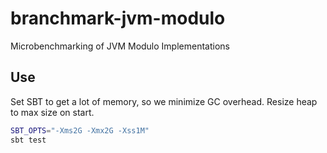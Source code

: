 # branchmark-jvm-modulo
Microbenchmarking of JVM Modulo Implementations

## Use
Set SBT to get a lot of memory, so we minimize GC overhead. Resize heap to max size on start.

```bash
SBT_OPTS="-Xms2G -Xmx2G -Xss1M"
sbt test
```
